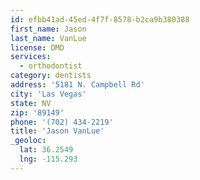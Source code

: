 ```yaml
---
id: efbb41ad-45ed-4f7f-8578-b2ca9b380388
first_name: Jason
last_name: VanLue
license: DMD
services:
  - orthodontist
category: dentists
address: '5181 N. Campbell Rd'
city: 'Las Vegas'
state: NV
zip: '89149'
phone: '(702) 434-2219'
title: 'Jason VanLue'
_geoloc:
  lat: 36.2549
  lng: -115.293
---
```

